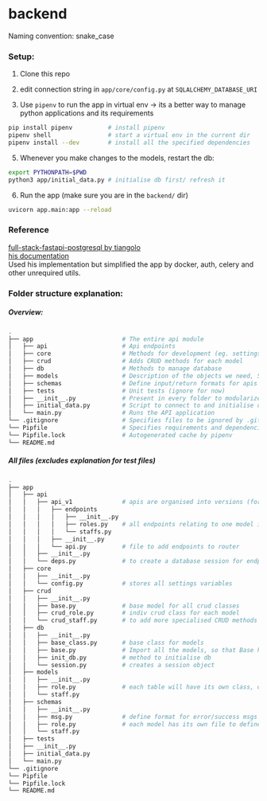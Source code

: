# backend


Naming convention: snake_case

### Setup: 
1. Clone this repo
2. edit connection string in `app/core/config.py` at `SQLALCHEMY_DATABASE_URI`

4. Use `pipenv` to run the app in virtual env -> its a better way to manage python applications and its requirements
```sh
pip install pipenv          # install pipenv
pipenv shell                # start a virtual env in the current dir
pipenv install --dev        # install all the specified dependencies
```

5. Whenever you make changes to the models, restart the db:
```sh
export PYTHONPATH=$PWD
python3 app/initial_data.py # initialise db first/ refresh it
```

6. Run the app (make sure you are in the `backend/` dir)
```sh
uvicorn app.main:app --reload
```

<!-- shortcut to start the app:
```sh
./bootstrap.sh
``` -->

### Reference
[full-stack-fastapi-postgresql by tiangolo](https://github.com/tiangolo/full-stack-fastapi-postgresql)  
[his documentation](https://fastapi.tiangolo.com/)  
Used his implementation but simplified the app by docker, auth, celery and other unrequired utils.

### Folder structure explanation:

##### Overview:
```sh
.
├── app                         # The entire api module
│   ├── api                     # Api endpoints
│   ├── core                    # Methods for development (eg. settings)
│   ├── crud                    # Adds CRUD methods for each model
│   ├── db                      # Methods to manage database
│   ├── models                  # Description of the objects we need, SQLAlchemy maps these models
│   ├── schemas                 # Define input/return formats for apis
│   ├── tests                   # Unit tests (ignore for now)
│   ├── __init__.py             # Present in every folder to modularize the directories
│   ├── initial_data.py         # Script to connect to and initialise database
│   └── main.py                 # Runs the API application
└── .gitignore                  # Specifies files to be ignored by .git
└── Pipfile                     # Specifies requirements and dependencies for the app
└── Pipfile.lock                # Autogenerated cache by pipenv
└── README.md
```

##### All files (excludes explanation for test files)
```sh
.
├── app                         
│   ├── api                     
│   │   ├── api_v1              # apis are organised into versions (for ease of management in future releases)
│   │   │   ├── endpoints       
│   │   │   │   ├── __init__.py 
│   │   │   │   ├── roles.py    # all endpoints relating to one model is stored in one file
│   │   │   │   └── staffs.py   
│   │   │   ├── __init__.py     
│   │   │   └── api.py          # file to add endpoints to router
│   │   ├── __init__.py         
│   │   └── deps.py             # to create a database session for endpoints to retrieve data from
│   ├── core                    
│   │   ├── __init__.py         
│   │   └── config.py           # stores all settings variables
│   ├── crud                    
│   │   ├── __init__.py         
│   │   ├── base.py             # base model for all crud classes
│   │   ├── crud_role.py        # indiv crud class for each model 
│   │   └── crud_staff.py       # to add more specialised CRUD methods that are not in the base class
│   ├── db                      
│   │   ├── __init__.py         
│   │   ├── base_class.py       # base class for models
│   │   ├── base.py             # Import all the models, so that Base has them before being imported by Alembic
│   │   ├── init_db.py          # method to initialise db
│   │   └── session.py          # creates a session object
│   ├── models                  
│   │   ├── __init__.py         
│   │   ├── role.py             # each table will have its own class, one file for one table in the db
│   │   └── staff.py            
│   ├── schemas                 
│   │   ├── __init__.py         
│   │   ├── msg.py              # define format for error/success msgs
│   │   ├── role.py             # each model has its own file to define its input/return formats
│   │   └── staff.py            
│   ├── tests                   
│   ├── __init__.py             
│   ├── initial_data.py         
│   └── main.py                 
└── .gitignore                  
└── Pipfile                     
└── Pipfile.lock                
└── README.md                   
```
